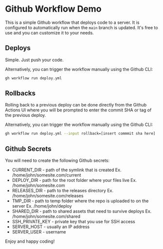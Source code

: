 # Github Workflow Demo

This is a simple Github workflow that deploys code to a server. It is configured to automatically run when the `main` branch is updated. It's free to use and you can customize it to your needs.

## Deploys

Simple. Just push your code.

Alternatively, you can trigger the workflow manually using the Github CLI:

```bash
gh workflow run deploy.yml
```

## Rollbacks

Rolling back to a previous deploy can be done directly from the Github Actions UI where you will be prompted to enter the commit SHA or tag of the previous deploy.

Alternatively, you can trigger the workflow manually using the Github CLI:

```bash
gh workflow run deploy.yml --input rollback=[insert commmit sha here]
```

## Github Secrets

You will need to create the following Github secrets:

- CURRENT_DIR - path of the symlink that is created Ex. /home/john/somesite.com/current
- DEPLOY_DIR - path for the root folder where your files live Ex. /home/john/somesite.com 
- RELEASES_DIR - path to the releases directory Ex. /home/john/somesite.com/releases
- TMP_DIR - path to temp folder where the repo is uploaded to on the server Ex. /home/john/deploy
- SHARED_DIR - path to shared assets that need to survive deploys Ex. /home/john/somesite.com/shared
- SSH_PRIVATE_KEY - private key that you use for SSH access
- SERVER_HOST - usually an IP address
- SERVER_USER - username

Enjoy and happy coding!